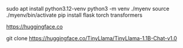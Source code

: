 sudo apt install python3.12-venv
python3 -m venv ./myenv
source ./myenv/bin/activate
pip install flask torch transformers

https://huggingface.co

git clone https://huggingface.co/TinyLlama/TinyLlama-1.1B-Chat-v1.0